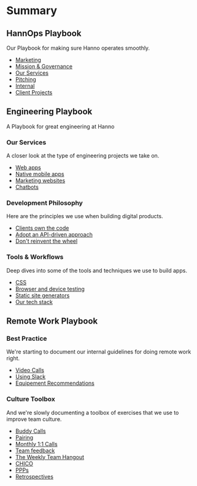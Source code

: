 # Summary

## HannOps Playbook

Our Playbook for making sure Hanno operates smoothly.

* [Marketing](hannops/marketing.md)
* [Mission & Governance](hannops/mission-and-governance.md)
* [Our Services](hannops/our-services.md)
* [Pitching](hannops/pitching.md)
* [Internal](hannops/internal.md)
* [Client Projects](hannops/client-projects.md)

## Engineering Playbook

A Playbook for great engineering at Hanno

### Our Services

  A closer look at the type of engineering projects we take on.
  * [Web apps](engineering/web-apps.md)
  * [Native mobile apps](engineering/native-mobile-apps.md)
  * [Marketing websites](engineering/marketing-websites.md)
  * [Chatbots](engineering/chatbots.md)

### Development Philosophy

  Here are the principles we use when building digital products.
  * [Clients own the code](engineering/clients-own-the-code.md)
  * [Adopt an API-driven approach](engineering/adopt-an-api-driven-approach.md)
  * [Don't reinvent the wheel](engineering/dont-reinvent-the-wheel.md)

### Tools & Workflows

  Deep dives into some of the tools and techniques we use to build apps.
  * [CSS](engineering/css.md)
  * [Browser and device testing](engineering/browser-and-device-testing.md)
  * [Static site generators](engineering/static-site-generators.md)
  * [Our tech stack](engineering/our-tech-stack.md)


## Remote Work Playbook

### Best Practice

We're starting to document our internal guidelines for doing remote work right.

  * [Video Calls](remote-work/video-calls.md)
  * [Using Slack](remote-work/using-slack.md)
  * [Equipement Recommendations](remote-work/equipement-recommendations.md)

### Culture Toolbox

And we're slowly documenting a toolbox of exercises that we use to improve team culture.

  * [Buddy Calls](remote-work/buddy-calls.md)
  * [Pairing](remote-work/pairing.md)
  * [Monthly 1:1 Calls](remote-work/monthly-one-on-one.md)
  * [Team feedback](remote-work/team-feedback.md)
  * [The Weekly Team Hangout](remote-work/weekly-team-hangout.md)
  * [CHICO](remote-work/chico.md)
  * [PPPs](remote-work/ppp.md)
  * [Retrospectives](remote-work/retrospectives.md)
